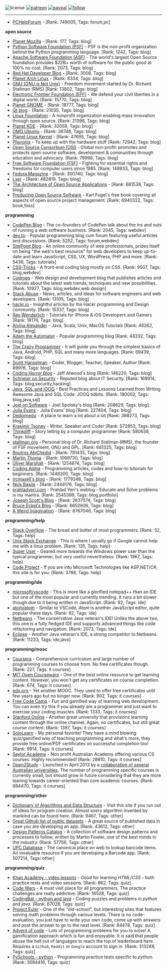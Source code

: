 ![license](https://img.shields.io/github/license/prahladyeri/siterank-stats.svg)
[![patreon](https://img.shields.io/badge/Patreon-brown.svg?logo=patreon)](https://www.patreon.com/prahladyeri)
[![paypal](https://img.shields.io/badge/PayPal-blue.svg?logo=paypal)](https://www.paypal.com/cgi-bin/webscr?cmd=_s-xclick&hosted_button_id=JM8FUXNFUK6EU)
[![follow](https://img.shields.io/twitter/follow/prahladyeri.svg?style=social)](https://twitter.com/prahladyeri)

---
- [PCHelpForum](https://pchelpforum.net) -  [Rank: 749005, Tags: forum,pc]

**open source**

- [Planet Mozilla](http://planet.mozilla.org/) -  [Rank: 177, Tags: blog]
- [Python Software Foundation (PSF)](https://www.python.org/psf/) - PSF is the non-profit organization behind the Python programming language. [Rank: 1242, Tags: blog]
- [Apache Software Foundation (ASF)](https://www.apache.org/) - The world's largest Open Source foundation provides $22B+ worth of software for the public good at 100% no cost. [Rank: 2073, Tags: blog]
- [Red Hat Developer Blog](https://developerblog.redhat.com/) -  [Rank: 3008, Tags: blog]
- [Planet Arch Linux](https://planet.archlinux.org/) -  [Rank: 8334, Tags: blog]
- [GNU (GNU is Not Unix)](https://www.gnu.org) - Freedom movement started by Dr. Richard Stallman (RMS) [Rank: 13802, Tags: blog]
- [Electronic Frontier Foundation (EFF)](https://www.eff.org/) - We defend your civil liberties in a digital world. [Rank: 15770, Tags: blog]
- [Planet GNOME](https://planet.gnome.org/) -  [Rank: 18777, Tags: blog]
- [Qt blog](http://blog.qt.io/) -  [Rank: 21035, Tags: blog]
- [Linux Foundation](https://www.linuxfoundation.org/) - A nonprofit organization enabling mass innovation through open source. [Rank: 21396, Tags: blog]
- [Planet KDE](https://planet.kde.org/) -  [Rank: 32059, Tags: blog]
- [OMG Ubuntu](https://www.omgubuntu.co.uk/) -  [Rank: 38746, Tags: blog]
- [Planet Linux Kernel](http://planet.kernel.org/) -  [Rank: 47695, Tags: blog]
- [Phoronix](https://www.phoronix.com/) - To keep up with the hardware stuff [Rank: 72942, Tags: blog]
- [Open Source Consortium (OSI)](https://opensource.org) - Global non-profit: promotes and protects open source software, development & communities through education and advocacy. [Rank: 79998, Tags: blog]
- [Free Software Foundation (FSF)](https://www.fsf.org/) - Fighting for essential rights and freedoms for computer users since 1985. [Rank: 148933, Tags: blog]
- [Fedora Magazine](https://fedoramagazine.org/) -  [Rank: 300740, Tags: blog]
- [Lxer](http://lxer.com/) -  [Rank: 482819, Tags: blog]
- [The Architecture of Open Source Applications](http://www.aosabook.org/en/index.html) -  [Rank: 681538, Tags: blog]
- [Producing Open Source Software](https://producingoss.com/) - Karl Fogel's free book covering all aspects of open source project management. [Rank: 6940322, Tags: book,foss]

**programming**

- [CodePen Blog](https://blog.codepen.io/) - The co-founders of CodePen talk about the ins and outs of running a web software business. [Rank: 2045, Tags: webdev]
- [dev.to](https://dev.to/) - Popular programming blog cum forum featuring useful articles and discussions. [Rank: 5252, Tags: forum,webdev]
- [SitePoint Blog](https://www.sitepoint.com/blog/) - An online community of web professionals, prides itself on being "the web's best resource" for web developers to keep up-to-date and learn JavaScript, CSS, UX, WordPress, PHP and more. [Rank: 5436, Tags: tutorials]
- [CSS-Tricks](https://css-tricks.com/) - A front-end coding blog mostly on CSS. [Rank: 9507, Tags: blog,webdev]
- [Codrops](https://tympanus.net/codrops/) - Web design and development blog that publishes articles and tutorials about the latest web trends, techniques and new possibilities. [Rank: 10927, Tags: blog,webdev,web design]
- [Stack Abuse](https://stackabuse.com/) - News, articles, and ideas for software engineers and web developers. [Rank: 13105, Tags: blog]
- [hackr.io](https://hackr.io/blog) - Insightful articles by the Hackr programming and Design community. [Rank: 15337, Tags: blog]
- [Ray Wenderlich](https://www.raywenderlich.com/) - Tutorials for iPhone & iOS Developers and Gamers [Rank: 18176, Tags: blog]
- [Alvina Alexander](https://alvinalexander.com/) - Java, Scala, Unix, MacOS Tutorials [Rank: 46262, Tags: blog]
- [Adam the Automator](https://adamtheautomator.com/) - Popular programming blog [Rank: 48332, Tags: blog]
- [The Crazy Programmer](https://www.thecrazyprogrammer.com/) - It will guide you through the simplest basics of Java, Android, PHP, SQL and many more languages. [Rank: 69439, Tags: blog]
- [Scott Hanselman](https://www.hanselman.com/) - Coder, Blogger, Teacher, Speaker, Author [Rank: 89976, Tags: blog]
- [Coding Horror Blog](https://blog.codinghorror.com/) - Jeff Atwood's blog [Rank: 146220, Tags: blog]
- [Schneier on Security](https://www.schneier.com/) - Reputed blog about IT Security. [Rank: 169914, Tags: blog,security,hacking]
- [Java, SQL and jOOQ](https://blog.jooq.org/) - Best Practices and Lessons Learned from Writing Awesome Java and SQL Code. JOOQ tidbits. [Rank: 190002, Tags: blog,java,sql]
- [Joel on Software](https://www.joelonsoftware.com/) - Joel Spolsky's blog [Rank: 208629, Tags: blog]
- [Julia Evans](https://jvns.ca/) - Julia Evans' blog [Rank: 227404, Tags: blog]
- [Dedoimedo](https://www.dedoimedo.com/) - A place to learn a lot about a lot [Rank: 388273, Tags: blog]
- [Krasimir Tsonev](https://krasimirtsonev.com/) - Writer, Speaker and Coder [Rank: 572853, Tags: blog]
- [Thinkdiff](https://thinkdiff.net/) - Story telling by a computer programmer [Rank: 580638, Tags: blog]
- [stallman.org](https://stallman.org) - Personal blog of Dr. Richard Stallman (RMS), the founder of FSF movement, GNU and GPL. [Rank: 661325, Tags: blog]
- [Boutros AbiChedid](https://bacsoftwareconsulting.com/blog/index.php/about/) -  [Rank: 791435, Tags: blog]
- [Martin Thoma](https://martin-thoma.com/) -  [Rank: 1069730, Tags: blog]
- [Oliver Marshall](https://olivermarshall.net/) -  [Rank: 1254874, Tags: blog]
- [Coding Alpha](https://www.codingalpha.com/) - Programming articles, codes and how-to tutorials for beginners. [Rank: 1448300, Tags: blog]
- [Ircmaxell's blog](https://blog.ircmaxell.com/) -  [Rank: 1779248, Tags: blog]
- [Nick Basile](https://nick-basile.com/) -  [Rank: 2444176, Tags: blog]
- [prahladyeri.com](https://prahladyeri.com) - Prahlad Yeri's weblog - Educate and Solve problems is my mantra. [Rank: 2545399, Tags: blog,portfolio]
- [Joseph Scott's Blog](https://blog.josephscott.org/) -  [Rank: 2637574, Tags: blog]
- [Bruce Eckel's Blog](https://www.bruceeckel.com/) -  [Rank: 6652606, Tags: blog]
- [A Weird Imagination](https://aweirdimagination.net/) -  [Rank: 8767046, Tags: blog]

**programming/help**

- [Stack Overflow](https://stackoverflow.com) - The bread and butter of most programmers. [Rank: 52, Tags: help]
- [Unix Stack Exchange](https://unix.stackexchange.com) - This is where I usually go if Google cannot help me with a linux problem. [Rank: 135, Tags: help]
- [Super User](https://superuser.com) - Geared more towards the Windows power user than the typical programmer, but very useful nevertheless. [Rank: 1967, Tags: help]
- [Code Project](https://www.codeproject.com) - If you are into Microsoft Technologies like ASP.NET/C#, this site is for you. [Rank: 3788, Tags: help]

**programming/ide**

- [microsoft/vscode](https://github.com/microsoft/vscode) - This is more like a glorified notepad++ than an IDE but one of the most popular and currently trending. It runs a bit slower though due to it being written in JavaScript. [Rank: 92, Tags: ide]
- [atom/atom](https://github.com/atom/atom) - Similar to VSCode, Atom is another JavaScript editor, quite popular these days. [Rank: 92, Tags: ide]
- [Netbeans](https://netbeans.apache.org/) - The conservative Java veteran's IDE! Unlike the above two, this one is a fully fledged IDE and supports advanced things like code refactoring and navigation. [Rank: 2073, Tags: ide]
- [Eclipse](https://eclipse.org) - Another Java veteran's IDE, a strong competitor to Netbeans. [Rank: 11233, Tags: ide,java]

**programming/mooc**

- [Coursera](https://www.coursera.org/) - Comprehensive curriculum and large number of programming courses to choose from. No free certificates though. [Rank: 227, Tags: it courses]
- [MIT Open Courseware](https://ocw.mit.edu) - One of the best online resource to get learning content. However, you won't get any certificates on course completion. [Rank: 674, Tags: it courses]
- [edx.org](https://courses.edx.org/) - Yet another MOOC. They used to offer free certificates until few years ago but no longer now. [Rank: 902, Tags: it courses]
- [Free Code Camp](https://www.freecodecamp.org/) - Fun and gamified way of learning web development. You can even try this if you already are a programmer and just want to exercise your coding muscles. [Rank: 1333, Tags: it courses]
- [Stanford Online](http://online.stanford.edu/) - Another great university that provisions learning content through the online channel. Again, no certificates, but still great course content. [Rank: 1397, Tags: it courses]
- [SoloLearn](https://www.sololearn.com) - My personal favorite! They have a mind blowing quiz/gamified way of teaching programming and what's more, they provide free online/PDF certificates on successful completion too! [Rank: 9914, Tags: it courses]
- [Saylor Academy](https://learn.saylor.org) - Non profit Australian Academy offering various CS courses. Highly recommended! [Rank: 28810, Tags: it courses]
- [Open2Study](https://www.open2study.com) - Launched in April 2013 by a [collaboration of several Australian universities](http://www.thegoodmooc.com/2013/06/a-review-of-open2study.html). The number of programming specific courses is currently small, but should grow in future considering that they are more leaning towards career-oriented than core academic courses. [Rank: 884470, Tags: it courses]

**programming/other**

- [Dictionary of Algorithms and Data Structure](http://xlinux.nist.gov/dads/) - Visit this site if you run out of ideas for program creation. Almost every algorithm invented by mankind can be found here. [Rank: 9467, Tags: other]
- [Great Github list of public datasets](http://www.datasciencecentral.com/profiles/blogs/great-github-list-of-public-data-sets) - A great source of published data in case you are developing an app. [Rank: 43612, Tags: other]
- [Design Patterns Catalog](http://martinfowler.com/eaaCatalog/) - A collection of software design patterns and processes to follow, written by Martin Fowler, one of the best minds in the industry. [Rank: 57756, Tags: other]
- [UPC Database](https://www.upcdatabase.com/itemform.asp) - The canonical place on web to lookup barcode items. An invaluable resource if you are developing a Barcode app. [Rank: 507214, Tags: other]

**programming/quiz**

- [Khan Academy - video lessons](https://www.khanacademy.org/) - Good for learning *HTML/CSS* - both practice tests and video sessions. [Rank: 862, Tags: quiz]
- [Code Wars](https://www.codewars.com/) - A must visit place for all programmers. The practice challenges are really addictive. [Rank: 16528, Tags: quiz]
- [CodingBat - python and java](https://codingbat.com/) - Coding puzzles and problems in *python* and *java*. [Rank: 67028, Tags: quiz]
- [Project Euler](https://projecteuler.net/) - One of the "old-school", but interesting sites that features solving math problems through various levels. There is no code-evaluation, you just have to write your own code, come up with answers and post the answer to go to the next level. [Rank: 84478, Tags: quiz]
- [Advent of code](https://adventofcode.com/) - Lots of programming problems for you to solve! A gamification approach which is fun and enjoyable. It is said that people abuse the hell out of languages to reach the top of leaderboard here. Requires a `Github`, `Reddit` or `Google` account to sign in. [Rank: 313248, Tags: quiz]
- [PySchools - python](https://www.pyschools.com) - Programming practice tests specific to *python*. [Rank: 3084416, Tags: quiz]

